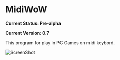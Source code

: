 # MidiWoW

**Current Status: Pre-alpha**

**Current Version: 0.7**

This program for play in PC Games on midi keybord.

![ScreenShot](https://raw.github.com/vylgin/MidiWoW/develop/src/main/resources/images/Screenshot-2.jpg)
